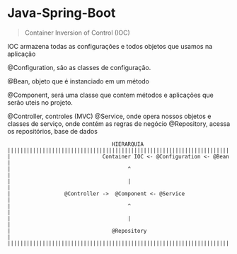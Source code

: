 # Java-Spring-Boot

>Container Inversion of Control (IOC)

IOC armazena todas as configurações e todos objetos que usamos na aplicação

@Configuration, são as classes de configuração.

@Bean, objeto que é instanciado em um método

@Component, será uma classe que contem métodos e aplicações que serão uteis no projeto.

@Controller, controles (MVC)
@Service, onde opera nossos objetos e classes de serviço, onde contém as regras de negócio
@Repository, acessa os repositórios, base de dados

```
                                 HIERARQUIA                          
||||||||||||||||||||||||||||||||||||||||||||||||||||||||||||||||||||||||||||
|                             Container IOC <- @Configuration <- @Bean     |
|                                     ^                                    |
|                                     |                                    |
|                 @Controller ->  @Component <- @Service                   |
|                                     ^                                    |
|                                     |                                    |
|                                @Repository                               |
||||||||||||||||||||||||||||||||||||||||||||||||||||||||||||||||||||||||||||
```

